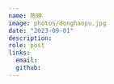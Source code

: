 ```yaml
---
name: 陈婷
image: photos/donghaopu.jpg
date: "2023-09-01"
description: 
role: post
links:
  email: 
  github: 
---
```

